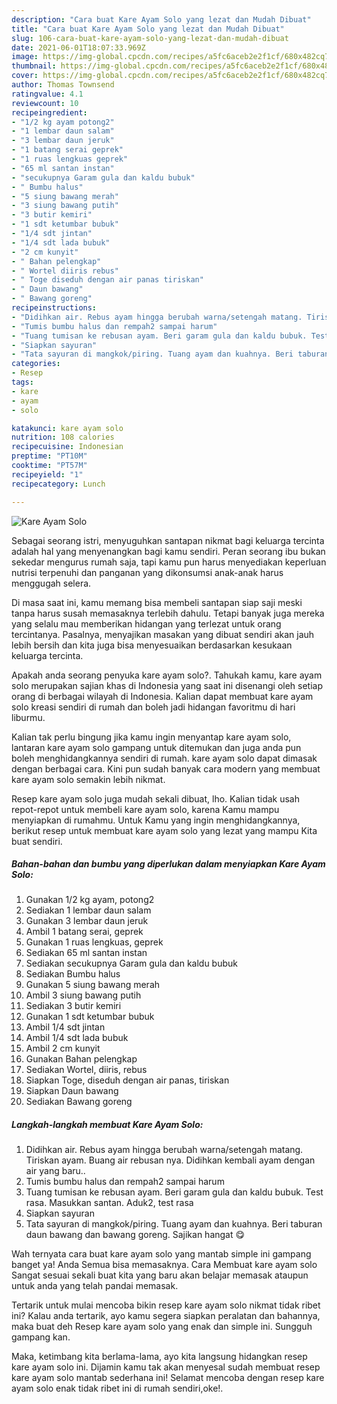 ```yaml
---
description: "Cara buat Kare Ayam Solo yang lezat dan Mudah Dibuat"
title: "Cara buat Kare Ayam Solo yang lezat dan Mudah Dibuat"
slug: 106-cara-buat-kare-ayam-solo-yang-lezat-dan-mudah-dibuat
date: 2021-06-01T18:07:33.969Z
image: https://img-global.cpcdn.com/recipes/a5fc6aceb2e2f1cf/680x482cq70/kare-ayam-solo-foto-resep-utama.jpg
thumbnail: https://img-global.cpcdn.com/recipes/a5fc6aceb2e2f1cf/680x482cq70/kare-ayam-solo-foto-resep-utama.jpg
cover: https://img-global.cpcdn.com/recipes/a5fc6aceb2e2f1cf/680x482cq70/kare-ayam-solo-foto-resep-utama.jpg
author: Thomas Townsend
ratingvalue: 4.1
reviewcount: 10
recipeingredient:
- "1/2 kg ayam potong2"
- "1 lembar daun salam"
- "3 lembar daun jeruk"
- "1 batang serai geprek"
- "1 ruas lengkuas geprek"
- "65 ml santan instan"
- "secukupnya Garam gula dan kaldu bubuk"
- " Bumbu halus"
- "5 siung bawang merah"
- "3 siung bawang putih"
- "3 butir kemiri"
- "1 sdt ketumbar bubuk"
- "1/4 sdt jintan"
- "1/4 sdt lada bubuk"
- "2 cm kunyit"
- " Bahan pelengkap"
- " Wortel diiris rebus"
- " Toge diseduh dengan air panas tiriskan"
- " Daun bawang"
- " Bawang goreng"
recipeinstructions:
- "Didihkan air. Rebus ayam hingga berubah warna/setengah matang. Tiriskan ayam. Buang air rebusan nya. Didihkan kembali ayam dengan air yang baru.."
- "Tumis bumbu halus dan rempah2 sampai harum"
- "Tuang tumisan ke rebusan ayam. Beri garam gula dan kaldu bubuk. Test rasa. Masukkan santan. Aduk2, test rasa"
- "Siapkan sayuran"
- "Tata sayuran di mangkok/piring. Tuang ayam dan kuahnya. Beri taburan daun bawang dan bawang goreng. Sajikan hangat 😋"
categories:
- Resep
tags:
- kare
- ayam
- solo

katakunci: kare ayam solo 
nutrition: 108 calories
recipecuisine: Indonesian
preptime: "PT10M"
cooktime: "PT57M"
recipeyield: "1"
recipecategory: Lunch

---
```



![Kare Ayam Solo](https://img-global.cpcdn.com/recipes/a5fc6aceb2e2f1cf/680x482cq70/kare-ayam-solo-foto-resep-utama.jpg)

Sebagai seorang istri, menyuguhkan santapan nikmat bagi keluarga tercinta adalah hal yang menyenangkan bagi kamu sendiri. Peran seorang ibu bukan sekedar mengurus rumah saja, tapi kamu pun harus menyediakan keperluan nutrisi terpenuhi dan panganan yang dikonsumsi anak-anak harus menggugah selera.

Di masa  saat ini, kamu memang bisa membeli santapan siap saji meski tanpa harus susah memasaknya terlebih dahulu. Tetapi banyak juga mereka yang selalu mau memberikan hidangan yang terlezat untuk orang tercintanya. Pasalnya, menyajikan masakan yang dibuat sendiri akan jauh lebih bersih dan kita juga bisa menyesuaikan berdasarkan kesukaan keluarga tercinta. 



Apakah anda seorang penyuka kare ayam solo?. Tahukah kamu, kare ayam solo merupakan sajian khas di Indonesia yang saat ini disenangi oleh setiap orang di berbagai wilayah di Indonesia. Kalian dapat membuat kare ayam solo kreasi sendiri di rumah dan boleh jadi hidangan favoritmu di hari liburmu.

Kalian tak perlu bingung jika kamu ingin menyantap kare ayam solo, lantaran kare ayam solo gampang untuk ditemukan dan juga anda pun boleh menghidangkannya sendiri di rumah. kare ayam solo dapat dimasak dengan berbagai cara. Kini pun sudah banyak cara modern yang membuat kare ayam solo semakin lebih nikmat.

Resep kare ayam solo juga mudah sekali dibuat, lho. Kalian tidak usah repot-repot untuk membeli kare ayam solo, karena Kamu mampu menyiapkan di rumahmu. Untuk Kamu yang ingin menghidangkannya, berikut resep untuk membuat kare ayam solo yang lezat yang mampu Kita buat sendiri.

<!--inarticleads1-->

##### Bahan-bahan dan bumbu yang diperlukan dalam menyiapkan Kare Ayam Solo:

1. Gunakan 1/2 kg ayam, potong2
1. Sediakan 1 lembar daun salam
1. Gunakan 3 lembar daun jeruk
1. Ambil 1 batang serai, geprek
1. Gunakan 1 ruas lengkuas, geprek
1. Sediakan 65 ml santan instan
1. Sediakan secukupnya Garam gula dan kaldu bubuk
1. Sediakan  Bumbu halus
1. Gunakan 5 siung bawang merah
1. Ambil 3 siung bawang putih
1. Sediakan 3 butir kemiri
1. Gunakan 1 sdt ketumbar bubuk
1. Ambil 1/4 sdt jintan
1. Ambil 1/4 sdt lada bubuk
1. Ambil 2 cm kunyit
1. Gunakan  Bahan pelengkap
1. Sediakan  Wortel, diiris, rebus
1. Siapkan  Toge, diseduh dengan air panas, tiriskan
1. Siapkan  Daun bawang
1. Sediakan  Bawang goreng




<!--inarticleads2-->

##### Langkah-langkah membuat Kare Ayam Solo:

1. Didihkan air. Rebus ayam hingga berubah warna/setengah matang. Tiriskan ayam. Buang air rebusan nya. Didihkan kembali ayam dengan air yang baru..
1. Tumis bumbu halus dan rempah2 sampai harum
1. Tuang tumisan ke rebusan ayam. Beri garam gula dan kaldu bubuk. Test rasa. Masukkan santan. Aduk2, test rasa
1. Siapkan sayuran
1. Tata sayuran di mangkok/piring. Tuang ayam dan kuahnya. Beri taburan daun bawang dan bawang goreng. Sajikan hangat 😋




Wah ternyata cara buat kare ayam solo yang mantab simple ini gampang banget ya! Anda Semua bisa memasaknya. Cara Membuat kare ayam solo Sangat sesuai sekali buat kita yang baru akan belajar memasak ataupun untuk anda yang telah pandai memasak.

Tertarik untuk mulai mencoba bikin resep kare ayam solo nikmat tidak ribet ini? Kalau anda tertarik, ayo kamu segera siapkan peralatan dan bahannya, maka buat deh Resep kare ayam solo yang enak dan simple ini. Sungguh gampang kan. 

Maka, ketimbang kita berlama-lama, ayo kita langsung hidangkan resep kare ayam solo ini. Dijamin kamu tak akan menyesal sudah membuat resep kare ayam solo mantab sederhana ini! Selamat mencoba dengan resep kare ayam solo enak tidak ribet ini di rumah sendiri,oke!.

